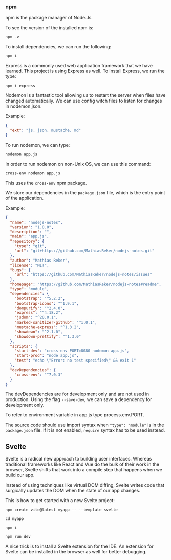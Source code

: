 ### npm

npm is the package manager of Node.Js.

To see the version of the installed npm is:

```shell
npm -v
```

To install dependencies, we can run the following:

```shell
npm i
```

Express is a commonly used web application framework that we have learned. This project is using Express as well.
To install Express, we run the type:

```shell
npm i express
```

Nodemon is a fantastic tool allowing us to restart the server when files have changed automatically.
We can use config witch files to listen for changes in nodemon.json.

Example:

```json
{
  "ext": "js, json, mustache, md"
}
```

To run nodemon, we can type:

```shell
nodemon app.js
```

In order to run nodemon on non-Unix OS, we can use this command:

```shell
cross-env nodemon app.js
```

This uses the `cross-env` npm package.

We store our dependencies in the `package.json` file, which is the entry point of the application.

Example:

```JSON
{
  "name": "nodejs-notes",
  "version": "1.0.0",
  "description": "",
  "main": "app.js",
  "repository": {
    "type": "git",
    "url": "git+https://github.com/MathiasReker/nodejs-notes.git"
  },
  "author": "Mathias Reker",
  "license": "MIT",
  "bugs": {
    "url": "https://github.com/MathiasReker/nodejs-notes/issues"
  },
  "homepage": "https://github.com/MathiasReker/nodejs-notes#readme",
  "type": "module",
  "dependencies": {
    "bootstrap": "^5.2.2",
    "bootstrap-icons": "^1.9.1",
    "dompurify": "^2.4.0",
    "express": "^4.18.2",
    "jsdom": "^20.0.1",
    "marked-sanitizer-github": "^1.0.1",
    "mustache-express": "^1.3.2",
    "showdown": "^2.1.0",
    "showdown-prettify": "^1.3.0"
  },
  "scripts": {
    "start-dev": "cross-env PORT=8080 nodemon app.js",
    "start-prod": "node app.js",
    "test": "echo \"Error: no test specified\" && exit 1"
  },
  "devDependencies": {
    "cross-env": "^7.0.3"
  }
}
```

The devDependencies are for development only and are not used in production. Using the flag `--save-dev`, we can save a
dependency for development only.

To refer to environment variable in app.js type process.env.PORT.

The source code should use import syntax when `"type": "module"` is in the `package.json` file. If it is not
enabled, `require` syntax has to be used instead.

## Svelte

Svelte is a radical new approach to building user interfaces. Whereas traditional frameworks like React and Vue do the
bulk of their work in the browser, Svelte shifts that work into a compile step that happens when we build our app.

Instead of using techniques like virtual DOM diffing, Svelte writes code that surgically updates the DOM when the state
of our app changes.

This is how to get started with a new Svelte project:

```shell
npm create vite@latest myapp -- --template svelte

cd myapp

npm i

npm run dev
```

A nice trick is to install a Svelte extension for the IDE. An extension for Svelte can be installed in the browser as
well for better debugging.
